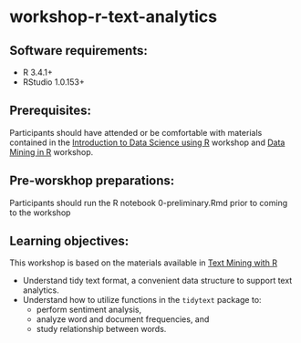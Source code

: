 # workshop-r-text-analytics

## Software requirements:

- R 3.4.1+
- RStudio 1.0.153+

## Prerequisites:

Participants should have attended or be comfortable with materials contained in the [Introduction to Data Science using R](https://github.com/clemsonciti/workshop-r-intro-data-science) workshop and [Data Mining in R](https://github.com/clemsonciti/workshop-r-data-mining) workshop. 

## Pre-worskhop preparations:

Participants should run the R notebook 0-preliminary.Rmd prior to coming to the workshop

## Learning objectives:

This workshop is based on the materials available in [Text Mining with R](https://www.tidytextmining.com/tidytext.html)

- Understand tidy text format, a convenient data structure to support text analytics.
- Understand how to utilize functions in the `tidytext` package to:
  - perform sentiment analysis, 
  - analyze word and document frequencies, and 
  - study relationship between words.
 